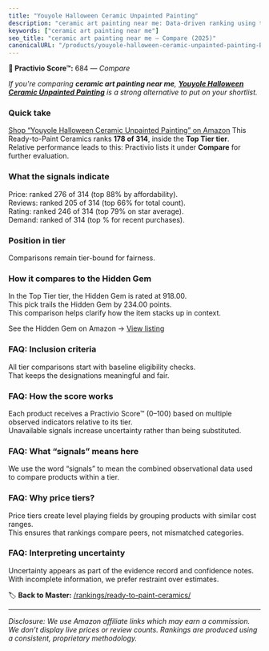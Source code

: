 ```yaml
---
title: "Youyole Halloween Ceramic Unpainted Painting"
description: "ceramic art painting near me: Data-driven ranking using the Practivio Score™. Positioned by quality, value, demand, findability, momentum."
keywords: ["ceramic art painting near me"]
seo_title: "ceramic art painting near me — Compare (2025)"
canonicalURL: "/products/youyole-halloween-ceramic-unpainted-painting-B0D3LJNHMF/"
---
```


**🛒 Practivio Score™:** 684 — _Compare_


*If you're comparing **ceramic art painting near me**, **[Youyole Halloween Ceramic Unpainted Painting](https://www.amazon.com/dp/B0D3LJNHMF?tag=practivio-20)** is a strong alternative to put on your shortlist.*
### Quick take
[Shop “Youyole Halloween Ceramic Unpainted Painting” on Amazon](https://www.amazon.com/dp/B0D3LJNHMF?tag=practivio-20)
This Ready-to-Paint Ceramics ranks **178 of 314**, inside the **Top Tier tier**.  
Relative performance leads to this: Practivio lists it under **Compare** for further evaluation.

### What the signals indicate
Price: ranked 276 of 314 (top 88% by affordability).  
Reviews: ranked 205 of 314 (top 66% for total count).  
Rating: ranked 246 of 314 (top 79% on star average).  
Demand: ranked  of 314 (top % for recent purchases).

### Position in tier
Comparisons remain tier-bound for fairness.

### How it compares to the Hidden Gem
In the Top Tier tier, the Hidden Gem is rated at 918.00.  
This pick trails the Hidden Gem by 234.00 points.  
This comparison helps clarify how the item stacks up in context.  

See the Hidden Gem on Amazon → [View listing](https://www.amazon.com/dp/B08RYS5XNM?tag=practivio-20)

### FAQ: Inclusion criteria
All tier comparisons start with baseline eligibility checks.  
That keeps the designations meaningful and fair.

### FAQ: How the score works
Each product receives a Practivio Score™ (0–100) based on multiple observed indicators relative to its tier.  
Unavailable signals increase uncertainty rather than being substituted.

### FAQ: What “signals” means here
We use the word “signals” to mean the combined observational data used to compare products within a tier.

### FAQ: Why price tiers?
Price tiers create level playing fields by grouping products with similar cost ranges.  
This ensures that rankings compare peers, not mismatched categories.

### FAQ: Interpreting uncertainty
Uncertainty appears as part of the evidence record and confidence notes.  
With incomplete information, we prefer restraint over estimates.

<!-- Missing template for Compare/CompareWithinPriceClass -->


🏷️ **Back to Master:** [/rankings/ready-to-paint-ceramics/](/rankings/ready-to-paint-ceramics/)

---
_Disclosure: We use Amazon affiliate links which may earn a commission. We don’t display live prices or review counts. Rankings are produced using a consistent, proprietary methodology._
